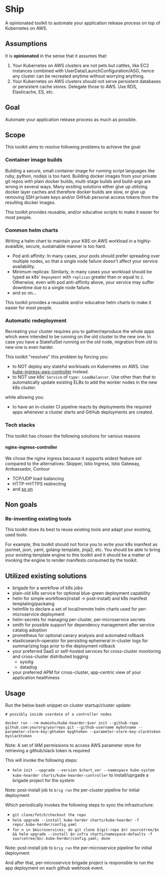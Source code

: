 # Ship

A opinionated toolkit to automate your application release process on top of Kubernetes on AWS.

## Assumptions

It is **opinionated** in the sense that it assumes that:

1. Your Kubernetes on AWS clusters are not pets but cattles, like EC2 instances combined with UserData/LaunchConfiguration/ASG, hence any cluster can be recreated anytime without worrying anything.
2. Your Kubernetes on AWS clusters should not serve persistent databases or persistent cache stores. Delegate those to AWS. Use RDS, Elasticache, ES, etc.

## Goal

Automate your application release process as much as possible.

## Scope

This toolkit aims to resolve following problems to achieve the goal:

### Container image builds

Building a secure, small container image for running script languages like ruby, python, nodejs is too hard.
Building docker images from your private git repos with plain docker builds, multi-stage builds and build-args are wrong in several ways.
Many exsiting solutions either give up utilizing docker layer caches and therefore docker builds are slow, or give up removing SSH private keys and/or GitHub personal access tokens from the resulting docker images.

This toolkit provides reusable, and/or educative scripts to make it easier for most people.

### Common helm charts

Writing a helm chart to maintain your K8S on AWS workload in a highly-avaialble, secure, sustainable manner is too hard.

- Pod anti affinity: In many cases, your pods should prefer spreading over multiple nodes, so that a single node failure doesn't affect your service availability.
- Minimum replicas: Similarly, in many cases your workload should be typed as k8s' `Depoyment` with `replicas` greater than or equal to `2`. Otherwise, even with pod anti-affinity above, your service may suffer downtime due to a single node failure.
- and so on...

This toolkit provides a reusable and/or educative helm charts to make it easier for most people.

### Automatic redeployment

Recreating your cluster requires you to gather/reproduce the whole apps which were intended to be running on the old cluster to the new one.
In case you have a StatefulSet running on the old node, migration from old to new one is even harder.

This toolkit "resolves" this problem by forcing you:

- to NOT deploy any stateful workloads on Kubernetes on AWS. Use [kube-ingress-aws-controller](https://github.com/zalando-incubator/kube-ingress-aws-controller) instead.
- to NOT use k8s' `Service` of `type: LoadBalancer`. Use other than that to automatically update existing ELBs to add the worker nodes in the new k8s cluster.

while allowing you:

- to have an in-cluster CI pipeline reacts by deployments the required apps whenever a cluster starts and GitHub deployments are created.

### Tech stacks

This toolkit has chosen the following solutions for various reasons

#### nginx-ingress-controller

We chose the nginx ingress because it supports widest feature set compared to the alternatives: Skipper, Istio Ingress, Istio Gateway, Ambassador, Contour

- TCP/UDP load-balancing
- HTTP->HTTPS redirecting
- and [so on](https://github.com/kubernetes/contrib/tree/master/ingress/controllers/nginx/examples)

## Non goals

### Re-inventing existing tools

This toolkit does its best to reuse existing tools and adapt your existing, used tools.

For example, this toolkit should not force you to write your k8s manifest as jsonnet, json, yaml, golang-template, jinja2, etc.
You should be able to bring your existing template engine to this toolkit and it should be a matter of invoking the engine to render manifests consumed by the toolkit.

## Utilized existing solutions

- brigade for a workflow of k8s jobs
- plain-old k8s service for optional blue-green deployment capability
- helm for simple workflows(install -> post-install) and k8s manifest templating/packaing
- helmfile to declare a set of local/remote helm charts used for per-microservice deployment
- helm-secrets for managing per-cluster, per-microservice secrets
- smith for possible support for dependency management after service catalog adoption
- prometheus for optional canary analysis and automated rollback
- elasticsearch-operator for persisting ephemeral in-cluster logs for summarizing logs prior to the deployment rollback
- your preferred SaaS or self-hosted services for cross-cluster monitoring and cross-cluster distributed logging
  - sysdig
  - datadog
- your preferred APM for cross-cluster, app-centric view of your application healthiness

## Usage

Run the below bash snippet on cluster startup/cluster update:

```
# possibly inside userdata of a controller nodes

docker run --rm mumoshu/kube-hearder:$ver init --github-repo github.com:yourorg/yourrepo.git --github-username mybotname --parameter-store-key-ghtoken myghtoken --parameter-store-key-slacktoken myslacktoken
```

Note: A set of IAM permissions to access AWS parameter store for retrieving a github/slack token is required

This will invoke the following steps:

- `helm init --upgrade --version $chart_ver --namespace kube-system kube-hearder charts/kube-hearder-controller` to install/uprgade a brigade project for the system

Note: post-install job to `brig run` the per-cluster pipeline for initial deployment

Which periodically invokes the following steps to sync the infrastructure:

- `git clone/fetch/checkout the repo`
- `helm upgrade --install kube-herder charts/kube-hearder -f repo/.kube-herder/config.yaml`
- `for n in $microservices; do git clone $(git-repo $n) sourcetree/$n && helm upgrade --install $n-infra charts/namespace-defaults -f sourcetree/$n/.kube-herder/config.yaml; done`

Note: post-install job to `brig run` the per-microservice pipeline for initial deployment

And after that, per-microservice brigade project is responsible to run the app deployment on each github webhook event.

